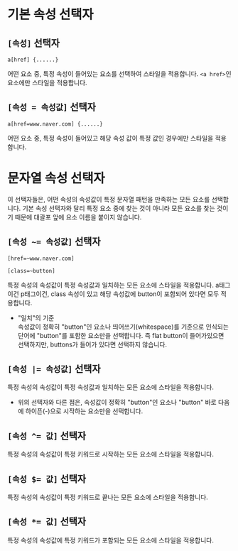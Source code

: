 # 기본 속성 선택자

## ```[속성]``` 선택자
```
a[href] {......}
```
어떤 요소 중, 특정 속성이 들어있는 요소를 선택하여 스타일을 적용합니다. ```<a href>```인 요소에만 스타일을 적용합니다.

## ```[속성 = 속성값]``` 선택자
```
a[href=www.naver.com] {......}
```
어떤 요소 중, 특정 속성이 들어있고 해당 속성 값이 특정 값인 경우에만 스타일을 적용합니다.
  
  

# 문자열 속성 선택자
이 선택자들은, 어떤 속성의 속성값이 특정 문자열 패턴을 만족하는 모든 요소를 선택합니다. 기본 속성 선택자와 달리 특정 요소 중에 찾는 것이 아니라 모든 요소를 찾는 것이기 때문에 대괄포 앞에 요소 이름을 붙이지 않습니다.  


## ```[속성 ~= 속성값]``` 선택자
```
[href=~www.naver.com]
```
```
[class=~button]
```
특정 속성의 속성값이 특정 속성값과 일치하는 모든 요소에 스타일을 적용합니다. a태그이건 p태그이건, class 속성이 있고 해당 속성값에 button이 포함되어 있다면 모두 적용합니다.  
* "일치"의 기준  
속성값이 정확히 "button"인 요소나 띄어쓰기(whitespace)를 기준으로 인식되는 단어에 "button"를 포함한 요소만을 선택합니다. 즉 flat button이 들어가있으면 선택하지만, buttons가 들어가 있다면 선택하지 않습니다.

## ```[속성 |= 속성값]``` 선택자
특정 속성의 속성값이 특정 속성값과 일치하는 모든 요소에 스타일을 적용합니다. 
* 위의 선택자와 다른 점은, 속성값이 정확히 "button"인 요소나 "button" 바로 다음에 하이픈(-)으로 시작하는 요소만을 선택합니다.

## ```[속성 ^= 값]``` 선택자
특정 속성의 속성값이 특정 키워드로 시작하는 모든 요소에 스타일을 적용합니다.

## ```[속성 $= 값]``` 선택자
특정 속성의 속성값이 특정 키워드로 끝나는 모든 요소에 스타일을 적용합니다.

## ```[속성 *= 값]``` 선택자
특정 속성의 속성값에 특정 키워드가 포함되는 모든 요소에 스타일을 적용합니다.